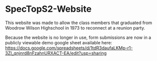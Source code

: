 # SpecTopS2-Website
This website was made to allow the class members that graduated from Woodrow Wilson Highschool in 1973 to reconnect at a reunion party.

Because the website is no longer in use, form submissions are now in a publicly viewable demo google sheet available here: https://docs.google.com/spreadsheets/d/1tdR3daufaLKMp-r1-3ZI_qnjnrd8nFzahnURXACT-EA/edit?usp=sharing
